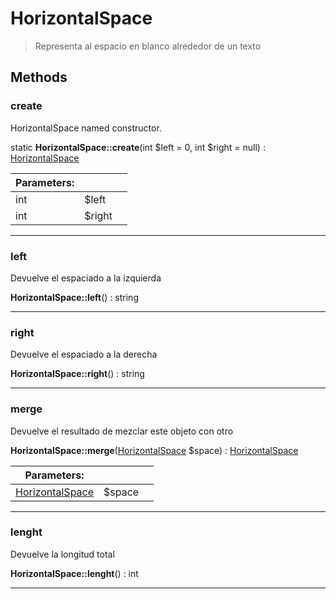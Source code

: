 
                                                                                                                                            
    
# HorizontalSpace


> Representa al espacio en blanco alrededor de un texto
>
> 








## Methods

### create
HorizontalSpace named constructor.


static **HorizontalSpace::create**(int $left = 0, int $right = null) : [HorizontalSpace](../../../../HorizontalSpace.md)


|Parameters: | | |
| --- | --- | --- |
|int |$left |  |
|int |$right |  |

---


### left
Devuelve el espaciado a la izquierda


**HorizontalSpace::left**() : string



---


### right
Devuelve el espaciado a la derecha


**HorizontalSpace::right**() : string



---


### merge
Devuelve el resultado de mezclar este objeto con otro


**HorizontalSpace::merge**([HorizontalSpace](../../../../HorizontalSpace.md) $space) : [HorizontalSpace](../../../../HorizontalSpace.md)


|Parameters: | | |
| --- | --- | --- |
|[HorizontalSpace](../../../../HorizontalSpace.md) |$space |  |

---


### lenght
Devuelve la longitud total


**HorizontalSpace::lenght**() : int



---


                                                                                                                                                                                                                                                                                                                                                                                                            
    
                                                                                                                                                                                                                                                                             
                